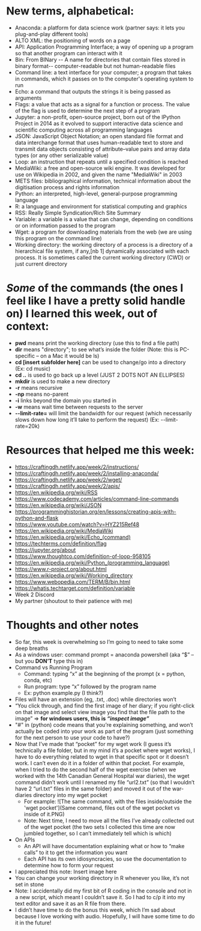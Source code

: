 # New terms, alphabetical:
* Anaconda: a platform for data science work (partner says: it lets you plug-and-play different tools)
* ALTO XML: the positioning of words on a page
* API: Application Programming Interface; a way of opening up a program so that another program can interact with it
* Bin: From BINary -- A name for directories that contain files stored in binary format-- computer-readable but not human-readable files
* Command line: a text interface for your computer; a program that takes in commands, which it passes on to the computer's operating system to run
* Echo: a command that outputs the strings it is being passed as arguments
* Flags: a value that acts as a signal for a function or process. The value of the flag is used to determine the next step of a program
* Jupyter: a non-profit, open-source project, born out of the IPython Project in 2014 as it evolved to support interactive data science and scientific computing across all programming languages
* JSON: JavaScript Object Notation; an open standard file format and data interchange format that uses human-readable text to store and transmit data objects consisting of attribute–value pairs and array data types (or any other serializable value)
* Loop: an instruction that repeats until a specified condition is reached
* MediaWiki: a free and open-source wiki engine. It was developed for use on Wikipedia in 2002, and given the name "MediaWiki" in 2003
* METS files: bibliographical information, technical information about the digitisation process and rights information
* Python: an interpreted, high-level, general-purpose programming language
* R: a language and environment for statistical computing and graphics
* RSS: Really Simple Syndication/Rich Site Summary
* Variable: a variable is a value that can change, depending on conditions or on information passed to the program
* Wget: a program for downloading materials from the web (we are using this program on the command line)
* Working directory: the working directory of a process is a directory of a hierarchical file system, if any,[nb 1] dynamically associated with each process. It is sometimes called the current working directory (CWD) or just current directory

# _Some_ of the commands (the ones I feel like I have a pretty solid handle on) I learned this week, out of context:
* **pwd** means print the working directory (use this to find a file path) 
* **dir** means "directory"; to see what’s inside the folder (Note: this is PC-specific – on a Mac it would be ls)
*	**cd [insert subfolder here]** can be used to change/go into a directory (Ex: cd music)
* **cd ..** is used to go back up a level (JUST 2 DOTS NOT AN ELLIPSES)
* **mkdir** is used to make a new directory
* **-r** means recursive
* **-np** means no-parent
* **-i** links beyond the domain you started in
* **-w** means wait time between requests to the server
* **--limit-rate=** will limit the bandwidth for our request (which necessarily slows down how long it’ll take to perform the request) (Ex: --limit-rate=20k) 

# Resources that helped me this week:
* https://craftingdh.netlify.app/week/2/instructions/
* https://craftingdh.netlify.app/week/2/installing-anaconda/
* https://craftingdh.netlify.app/week/2/wget/
* https://craftingdh.netlify.app/week/2/apis/
* https://en.wikipedia.org/wiki/RSS
* https://www.codecademy.com/articles/command-line-commands
* https://en.wikipedia.org/wiki/JSON 
* https://programminghistorian.org/en/lessons/creating-apis-with-python-and-flask
* https://www.youtube.com/watch?v=HYZ215Ref48 
* https://en.wikipedia.org/wiki/MediaWiki 
* https://en.wikipedia.org/wiki/Echo_(command)
* https://techterms.com/definition/flag
* https://jupyter.org/about
* https://www.thoughtco.com/definition-of-loop-958105
* https://en.wikipedia.org/wiki/Python_(programming_language) 
* https://www.r-project.org/about.html
* https://en.wikipedia.org/wiki/Working_directory
* https://www.webopedia.com/TERM/B/bin.html
* https://whatis.techtarget.com/definition/variable
* Week 2 Discord
* My partner (shoutout to their patience with me)

# Thoughts and other notes
* So far, this week is overwhelming so I’m going to need to take some deep breaths
* As a windows user: command prompt = anaconda powershell (aka “$” – but you **DON’T** type this in)
* Command vs Running Program
  + Command: typing “x” at the beginning of the prompt (x = python, conda, etc)
  + Run program: type “x” followed by the program name
  + Ex: python example.py (I think?)
* Files will have an extension (eg, .txt, .doc) while directories won’t
* “You click through, and find the first image of her diary; if you right-click on that image and select view image you find that the file path to the image” => **for windows users, this is _“inspect image”_**
* "#" in (python) code means that you’re explaining something, and won’t actually be coded into your work as part of the program (just something for the next person to use your code to have?)
* Now that I’ve made that “pocket” for my wget work (I guess it’s technically a file folder, but in my mind it’s a pocket where wget works), I have to do everything related to wget in that specific spot or it doesn’t work. I can’t even do it in a folder of within that pocket. For example, when I tried to do the second half of the wget exercise (when we worked with the 14th Canadian General Hospital war diaries), the wget command didn’t work until I renamed my file “url2.txt” (so that I wouldn’t have 2 “url.txt” files in the same folder) and moved it out of the war-diaries directory into my wget pocket
  + For example: 
  ![The same command, with the files inside/outside the 'wget pocket'](Same command, files out of the wget pocket vs inside of it.PNG)
  + Note: Next time, I need to move all the files I’ve already collected out of the wget pocket (the two sets I collected this time are now jumbled together, so I can’t immediately tell which is which)
* On APIs
  + An API will have documentation explaining what or how to “make calls” to it to get the information you want
  + Each API has its own idiosyncracies, so use the documentation to determine how to form your request
* I appreciated this note: Insert image here
* You can change your working directory in R whenever you like, it’s not set in stone
* Note: I accidentally did my first bit of R coding in the console and not in a new script, which meant I couldn’t save it. So I had to c/p it into my text editor and save it as an R file from there.
* I didn’t have time to do the bonus this week, which I’m sad about because I love working with audio. Hopefully, I will have some time to do it in the future!

